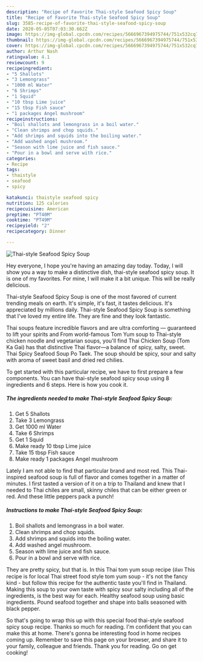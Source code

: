 ```yaml
---
description: "Recipe of Favorite Thai-style Seafood Spicy Soup"
title: "Recipe of Favorite Thai-style Seafood Spicy Soup"
slug: 3585-recipe-of-favorite-thai-style-seafood-spicy-soup
date: 2020-05-05T07:03:30.662Z
image: https://img-global.cpcdn.com/recipes/5666967394975744/751x532cq70/thai-style-seafood-spicy-soup-recipe-main-photo.jpg
thumbnail: https://img-global.cpcdn.com/recipes/5666967394975744/751x532cq70/thai-style-seafood-spicy-soup-recipe-main-photo.jpg
cover: https://img-global.cpcdn.com/recipes/5666967394975744/751x532cq70/thai-style-seafood-spicy-soup-recipe-main-photo.jpg
author: Arthur Nash
ratingvalue: 4.1
reviewcount: 9
recipeingredient:
- "5 Shallots"
- "3 Lemongrass"
- "1000 ml Water"
- "6 Shrimps"
- "1 Squid"
- "10 tbsp Lime juice"
- "15 tbsp Fish sauce"
- "1 packages Angel mushroom"
recipeinstructions:
- "Boil shallots and lemongrass in a boil water."
- "Clean shrimps and chop squids."
- "Add shrimps and squids into the boiling water."
- "Add washed angel mushroom."
- "Season with lime juice and fish sauce."
- "Pour in a bowl and serve with rice."
categories:
- Recipe
tags:
- thaistyle
- seafood
- spicy

katakunci: thaistyle seafood spicy 
nutrition: 125 calories
recipecuisine: American
preptime: "PT40M"
cooktime: "PT49M"
recipeyield: "2"
recipecategory: Dinner

---
```



![Thai-style Seafood Spicy Soup](https://img-global.cpcdn.com/recipes/5666967394975744/751x532cq70/thai-style-seafood-spicy-soup-recipe-main-photo.jpg)

Hey everyone, I hope you're having an amazing day today. Today, I will show you a way to make a distinctive dish, thai-style seafood spicy soup. It is one of my favorites. For mine, I will make it a bit unique. This will be really delicious.

Thai-style Seafood Spicy Soup is one of the most favored of current trending meals on earth. It's simple, it's fast, it tastes delicious. It's appreciated by millions daily. Thai-style Seafood Spicy Soup is something that I've loved my entire life. They are fine and they look fantastic.

Thai soups feature incredible flavors and are ultra comforting — guaranteed to lift your spirits and From world-famous Tom Yum soup to Thai-style chicken noodle and vegetarian soups, you&#39;ll find Thai Chicken Soup (Tom Ka Gai) has that distinctive Thai flavor—a balance of spicy, salty, sweet. Thai Spicy Seafood Soup Po Taek. The soup should be spicy, sour and salty with aroma of sweet basil and dried red chilies.


To get started with this particular recipe, we have to first prepare a few components. You can have thai-style seafood spicy soup using 8 ingredients and 6 steps. Here is how you cook it.

<!--inarticleads1-->

##### The ingredients needed to make Thai-style Seafood Spicy Soup:

1. Get 5 Shallots
1. Take 3 Lemongrass
1. Get 1000 ml Water
1. Take 6 Shrimps
1. Get 1 Squid
1. Make ready 10 tbsp Lime juice
1. Take 15 tbsp Fish sauce
1. Make ready 1 packages Angel mushroom


Lately I am not able to find that particular brand and most red. This Thai-inspired seafood soup is full of flavor and comes together in a matter of minutes. I first tasted a version of it on a trip to Thailand and knew that I needed to Thai chiles are small, skinny chiles that can be either green or red. And these little peppers pack a punch! 

<!--inarticleads2-->

##### Instructions to make Thai-style Seafood Spicy Soup:

1. Boil shallots and lemongrass in a boil water.
1. Clean shrimps and chop squids.
1. Add shrimps and squids into the boiling water.
1. Add washed angel mushroom.
1. Season with lime juice and fish sauce.
1. Pour in a bowl and serve with rice.


They are pretty spicy, but that is. In this Thai tom yum soup recipe (ต้มย This recipe is for local Thai street food style tom yum soup - it&#39;s not the fancy kind - but follow this recipe for the authentic taste you&#39;ll find in Thailand. Making this soup to your own taste with spicy sour salty including all of the ingredients, is the best way for each. Healthy seafood soup using basic ingredients. Pound seafood together and shape into balls seasoned with black pepper. 

So that's going to wrap this up with this special food thai-style seafood spicy soup recipe. Thanks so much for reading. I'm confident that you can make this at home. There's gonna be interesting food in home recipes coming up. Remember to save this page on your browser, and share it to your family, colleague and friends. Thank you for reading. Go on get cooking!
